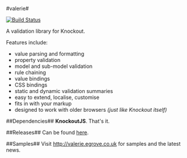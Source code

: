 #valerie#

[![Build Status](https://travis-ci.org/egrove/valerie.png?branch=master)](https://travis-ci.org/egrove/valerie)

A validation library for Knockout.

Features include:

- value parsing and formatting
- property validation
- model and sub-model validation
- rule chaining
- value bindings
- CSS bindings
- static and dynamic validation summaries
- easy to extend, localise, customise
- fits in with your markup
- designed to work with older browsers _(just like Knockout itself)_

##Dependencies##
**KnockoutJS**. That's it.

##Releases##
Can be found [here](https://github.com/egrove/valerie/releases).

##Samples##
Visit http://valerie.egrove.co.uk for samples and the latest news.

